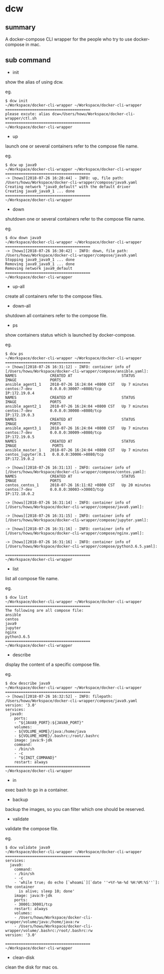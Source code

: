 # dcw

## summary

A docker-compose CLI wrapper for the people who try to use docker-compose in mac.

## sub command

- init

show the alias of using dcw.

eg.

```shell
$ dcw init
~/Workspace/docker-cli-wrapper ~/Workspace/docker-cli-wrapper
======================================
please excute: alias dcw=/Users/howu/Workspace/docker-cli-wrapper/ctl.sh
======================================
~/Workspace/docker-cli-wrapper
```

- up

launch one or several containers refer to the compose file name.

eg.

```shell
$ dcw up java9
~/Workspace/docker-cli-wrapper ~/Workspace/docker-cli-wrapper
======================================
-> [howu][2018-07-26 16:28:44] - INFO: up, file path: /Users/howu/Workspace/docker-cli-wrapper/compose/java9.yaml
Creating network "java9_default" with the default driver
Creating java9_java9_1 ... done
======================================
~/Workspace/docker-cli-wrapper
```

- down

shutdown one or several containers refer to the compose file name.

eg.

```shell
$ dcw down java9
~/Workspace/docker-cli-wrapper ~/Workspace/docker-cli-wrapper
======================================
-> [howu][2018-07-26 16:30:42] - INFO: down, file path: /Users/howu/Workspace/docker-cli-wrapper/compose/java9.yaml
Stopping java9_java9_1 ... done
Removing java9_java9_1 ... done
Removing network java9_default
======================================
~/Workspace/docker-cli-wrapper
```

- up-all

create all containers refer to the compose files.

- down-all

shutdown all containers refer to the compose file.

- ps

show containers status which is launched by docker-compose.

eg.

```shell
$ dcw ps
~/Workspace/docker-cli-wrapper ~/Workspace/docker-cli-wrapper
======================================
-> [howu][2018-07-26 16:31:12] - INFO: container info of [/Users/howu/Workspace/docker-cli-wrapper/compose/ansible.yaml]:
NAMES               CREATED AT                      STATUS              IMAGE               PORTS
ansible_agent1_1    2018-07-26 16:24:04 +0800 CST   Up 7 minutes        centos:7-dev        0.0.0.0:30007->8080/tcp
IP:172.19.0.4
NAMES               CREATED AT                      STATUS              IMAGE               PORTS
ansible_agent2_1    2018-07-26 16:24:04 +0800 CST   Up 7 minutes        centos:7-dev        0.0.0.0:30008->8080/tcp
IP:172.19.0.3
NAMES               CREATED AT                      STATUS              IMAGE               PORTS
ansible_agent3_1    2018-07-26 16:24:04 +0800 CST   Up 7 minutes        centos:7-dev        0.0.0.0:30009->8080/tcp
IP:172.19.0.5
NAMES               CREATED AT                      STATUS              IMAGE                PORTS
ansible_master_1    2018-07-26 16:24:04 +0800 CST   Up 7 minutes        centos_jupyter:0.1   0.0.0.0:30006->8080/tcp
IP:172.19.0.2

-> [howu][2018-07-26 16:31:13] - INFO: container info of [/Users/howu/Workspace/docker-cli-wrapper/compose/centos.yaml]:
NAMES               CREATED AT                      STATUS              IMAGE               PORTS
centos_centos_1     2018-07-26 16:11:02 +0800 CST   Up 20 minutes       centos:7-dev        0.0.0.0:30003->30003/tcp
IP:172.18.0.2

-> [howu][2018-07-26 16:31:14] - INFO: container info of [/Users/howu/Workspace/docker-cli-wrapper/compose/java9.yaml]:

-> [howu][2018-07-26 16:31:15] - INFO: container info of [/Users/howu/Workspace/docker-cli-wrapper/compose/jupyter.yaml]:

-> [howu][2018-07-26 16:31:16] - INFO: container info of [/Users/howu/Workspace/docker-cli-wrapper/compose/nginx.yaml]:

-> [howu][2018-07-26 16:31:16] - INFO: container info of [/Users/howu/Workspace/docker-cli-wrapper/compose/python3.6.5.yaml]:

======================================
~/Workspace/docker-cli-wrapper
```

- list

list all compose file name.

eg.

```shell
$ dcw list
~/Workspace/docker-cli-wrapper ~/Workspace/docker-cli-wrapper
======================================
The following are all compose file:
ansible
centos
java9
jupyter
nginx
python3.6.5
======================================
~/Workspace/docker-cli-wrapper
```

- describe

display the content of a specific compose file.

eg.

```shell
$ dcw describe java9
~/Workspace/docker-cli-wrapper ~/Workspace/docker-cli-wrapper
======================================
-> [howu][2018-07-26 16:32:52] - INFO: filepath: /Users/howu/Workspace/docker-cli-wrapper/compose/java9.yaml
version: '3.0'
services:
  java9:
    ports:
    - "${JAVA9_PORT}:${JAVA9_PORT}"
    volumes:
    - ${VOLUME_HOME}/java:/home/java
    - ${VOLUME_HOME}/.bashrc:/root/.bashrc
    image: java:9-jdk
    command:
    - /bin/sh
    - -c
    - "${INIT_COMMAND}"
    restart: always
======================================
~/Workspace/docker-cli-wrapper
```

- in

exec bash to go in a container.

- backup

backup the images, so you can filter which one should be reserved.

- validate

validate the compose file.

eg.

```shell
$ dcw validate java9
~/Workspace/docker-cli-wrapper ~/Workspace/docker-cli-wrapper
======================================
services:
  java9:
    command:
    - /bin/sh
    - -c
    - 'while true; do echo [`whoami`][`date ''+%Y-%m-%d %H:%M:%S''`]: the container
      is alive; sleep 10; done'
    image: java:9-jdk
    ports:
    - 30001:30001/tcp
    restart: always
    volumes:
    - /Users/howu/Workspace/docker-cli-wrapper/volume/java:/home/java:rw
    - /Users/howu/Workspace/docker-cli-wrapper/volume/.bashrc:/root/.bashrc:rw
version: '3.0'

======================================
~/Workspace/docker-cli-wrapper
```

- clean-disk

clean the disk for mac os.
